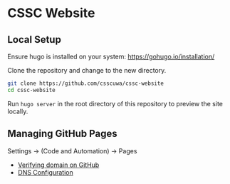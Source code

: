 # CSSC Website

## Local Setup

Ensure hugo is installed on your system: https://gohugo.io/installation/

Clone the repository and change to the new directory.
```bash
git clone https://github.com/csscuwa/cssc-website
cd cssc-website
```

Run `hugo server` in the root directory of this repository to preview the site locally.

## Managing GitHub Pages

Settings -> (Code and Automation) -> Pages

- [Verifying domain on GitHub](https://docs.github.com/en/pages/configuring-a-custom-domain-for-your-github-pages-site/verifying-your-custom-domain-for-github-pages)
- [DNS Configuration](https://docs.github.com/en/pages/configuring-a-custom-domain-for-your-github-pages-site/managing-a-custom-domain-for-your-github-pages-site)
